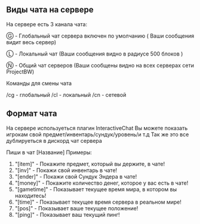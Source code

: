 ## Виды чата на сервере

<green>На сервере есть 3 канала чата:</green>

Ⓖ - Глобальный чат сервера включен по умолчанию ( Ваши сообщения видит весь сервер)

Ⓛ - Локальный чат (Ваши сообщения видно в радиусе 500 блоков )

Ⓝ - Общий чат серверов (Ваши сообщены видно на всех серверах сети ProjectBW)

Команды для смены чата

/cg - глобальный 
/cl - локальный 
/cn - сетевой 

## Формат чата

На сервере используеться плагин InteractiveChat
Вы можете показать игрокам свой предмет/инвентарь/cундук/уровень/и т.д
Так же это все дублируеться в дискорд чат сервера

Пиши в чат [Название]
Примеры:
1. "[item]" - Покажите предмет, который вы держите, в чате!
2. "[inv]" - Покажи свой инвентарь в чате!
3. "[ender]" - Покажи свой Cундук Эндера в чате!
4. "[money]" - Покажите количество денег, которое у вас есть в чате!
5. "[gametime]" - Показывает текущее время мира, в котором вы находитесь! 
6. "[time]" - Показывает текущее время сервера в реальном мире!
7. "[pos]" - Показывает ваше текущее положение!
8. "[ping]" - Показывает ваш текущий пинг!
